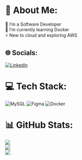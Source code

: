 # 💫 About Me:
🔭 I’m a Software Developer<br>🌱 I’m currently learning Docker<br>⚡ New to cloud and exploring AWS


## 🌐 Socials:
[![LinkedIn](https://img.shields.io/badge/LinkedIn-%230077B5.svg?logo=linkedin&logoColor=white)](https://linkedin.com/in/emman-adonay) 

# 💻 Tech Stack:
![MySQL](https://img.shields.io/badge/mysql-4479A1.svg?style=for-the-badge&logo=mysql&logoColor=white) ![Figma](https://img.shields.io/badge/figma-%23F24E1E.svg?style=for-the-badge&logo=figma&logoColor=white) ![Docker](https://img.shields.io/badge/docker-%230db7ed.svg?style=for-the-badge&logo=docker&logoColor=white)
# 📊 GitHub Stats:
![](https://github-readme-stats.vercel.app/api?username=usernotfoundy&theme=dark&hide_border=true&include_all_commits=true&count_private=false)<br/>
![](https://nirzak-streak-stats.vercel.app/?user=usernotfoundy&theme=dark&hide_border=true)<br/>
![](https://github-readme-stats.vercel.app/api/top-langs/?username=usernotfoundy&theme=dark&hide_border=true&include_all_commits=true&count_private=false&layout=compact)

<!-- Proudly created with GPRM ( https://gprm.itsvg.in ) -->
